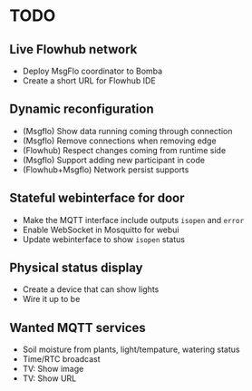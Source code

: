 
# TODO

## Live Flowhub network

* Deploy MsgFlo coordinator to Bomba
* Create a short URL for Flowhub IDE

## Dynamic reconfiguration

* (Msgflo) Show data running coming through connection
* (Msgflo) Remove connections when removing edge
* (Flowhub) Respect changes coming from runtime side
* (Msgflo) Support adding new participant in code
* (Flowhub+Msgflo) Network persist supports

## Stateful webinterface for door

* Make the MQTT interface include outputs `isopen` and `error`
* Enable WebSocket in Mosquitto for webui
* Update webinterface to show `isopen` status

## Physical status display

* Create a device that can show lights
* Wire it up to be

## Wanted MQTT services

* Soil moisture from plants, light/tempature, watering status
* Time/RTC broadcast
* TV: Show image
* TV: Show URL
